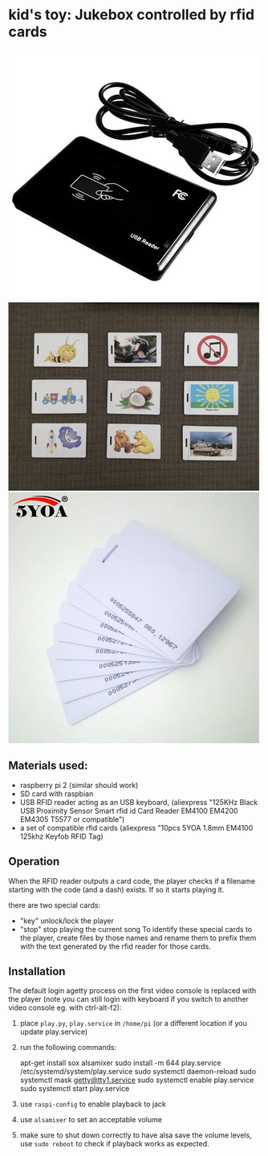 # kid's toy: Jukebox controlled by rfid cards

![reader](photos/125KHz-Black-USB-Proximity-Sensor-Smart-rfid-id-Card-Reader-EM4100-EM4200-EM4305-T5577-or-compatible.jpg)
![applicationsuggestion](photos/applicationsuggestion.jpg)
![cards](photos/5YOA-10pcs-5YOA-1-8mm-EM4100-Tk4100-125khz-Access-Control-Card-Keyfob-RFID-Tag-Tags-Sticker.jpg)

## Materials used:
- raspberry pi 2 (similar should work)
- SD card with raspbian
- USB RFID reader acting as an USB keyboard, (aliexpress "125KHz Black USB Proximity Sensor Smart rfid id Card Reader EM4100 EM4200 EM4305 T5577 or compatible")
- a set of compatible rfid cards (aliexpress "10pcs 5YOA 1.8mm EM4100 125khz Keyfob RFID Tag)

## Operation
When the RFID reader outputs a card code, the player checks if a filename starting with the code (and a dash) exists.  If so it starts playing it.

there are two special cards:
- "key" unlock/lock the player
- "stop" stop playing the current song
To identify these special cards to the player, create files by those names and rename them to prefix them with the text generated by the rfid reader for those cards.

## Installation

The default login agetty process on the first video console is replaced with the player (note you can still login with keyboard if you switch to another video console eg. with ctrl-alt-f2):

1. place `play.py`, `play.service` in `/home/pi` (or a different location if you update play.service)
2. run the following commands:

    apt-get install sox alsamixer
    sudo install -m 644 play.service /etc/systemd/system/play.service
    sudo systemctl daemon-reload
    sudo systemctl mask getty@tty1.service
    sudo systemctl enable play.service
    sudo systemctl start play.service

3. use `raspi-config` to enable playback to jack
4. use `alsamixer` to set an acceptable volume
5. make sure to shut down correctly to have alsa save the volume levels, use `sudo reboot` to check if playback works as expected.
